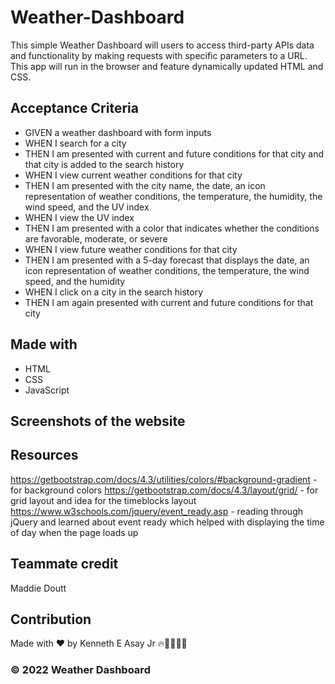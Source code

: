 # Weather-Dashboard
This simple Weather Dashboard will users to access third-party APIs data and functionality by making requests with specific parameters to a URL. This app will run in the browser and feature dynamically updated HTML and CSS.

## Acceptance Criteria
* GIVEN a weather dashboard with form inputs
* WHEN I search for a city
* THEN I am presented with current and future conditions for that city and that city is added to the search history
* WHEN I view current weather conditions for that city
* THEN I am presented with the city name, the date, an icon representation of weather conditions, the temperature, the humidity, the wind speed, and the UV index
* WHEN I view the UV index
* THEN I am presented with a color that indicates whether the conditions are favorable, moderate, or severe
* WHEN I view future weather conditions for that city
* THEN I am presented with a 5-day forecast that displays the date, an icon representation of weather conditions, the temperature, the wind speed, and the humidity
* WHEN I click on a city in the search history
* THEN I am again presented with current and future conditions for that city

## Made with
* HTML
* CSS 
* JavaScript



## Screenshots of the website







## Resources
https://getbootstrap.com/docs/4.3/utilities/colors/#background-gradient - for background colors
https://getbootstrap.com/docs/4.3/layout/grid/ - for grid layout and idea for the timeblocks layout
https://www.w3schools.com/jquery/event_ready.asp - reading through jQuery and learned about event ready which helped with displaying the time of day when the page loads up

## Teammate credit
Maddie Doutt





## Contribution
Made with ❤️ by Kenneth E Asay Jr 🔥🌌🌳🦝🏃

###  &copy; 2022 Weather Dashboard
